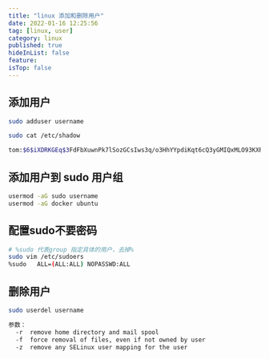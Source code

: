 ```yaml
---
title: "linux 添加和删除用户"
date: 2022-01-16 12:25:56
tag: [linux, user]
category: linux
published: true
hideInList: false
feature:
isTop: false
---
```


## 添加用户

```bash
sudo adduser username

sudo cat /etc/shadow

tom:$6$iXDRKGEq$3FdFbXuwnPk7lSozGCsIws3q/o3HhYYpdiKqt6cQ3yGMIQxMLO93KXRAgD5uJJaCQhvZOiuEwkh6ti8I3AYL50:17599:0:99999:7:::
```

## 添加用户到 sudo 用户组

```bash
usermod -aG sudo username
usermod -aG docker ubuntu
```

## 配置sudo不要密码

```bash
# %sudo 代表group 指定具体的用户，去掉%
sudo vim /etc/sudoers
%sudo   ALL=(ALL:ALL) NOPASSWD:ALL
```

## 删除用户

```bash
sudo userdel username

参数：
  -r  remove home directory and mail spool
  -f  force removal of files, even if not owned by user
  -z  remove any SELinux user mapping for the user
```
